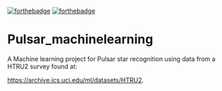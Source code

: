 [![forthebadge](https://forthebadge.com/images/badges/made-with-python.svg)](https://forthebadge.com)
[![forthebadge](https://forthebadge.com/images/badges/for-you.svg)](https://forthebadge.com)
# Pulsar_machinelearning

A Machine learning project for Pulsar star recognition using data from a HTRU2 survey found at: 

https://archive.ics.uci.edu/ml/datasets/HTRU2.
